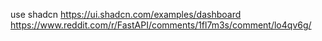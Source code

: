 use shadcn
https://ui.shadcn.com/examples/dashboard
https://www.reddit.com/r/FastAPI/comments/1fl7m3s/comment/lo4qv6g/